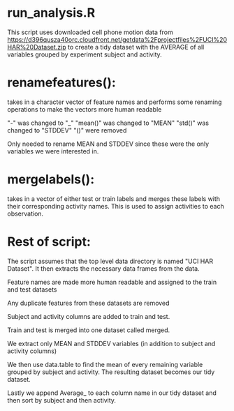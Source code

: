 run_analysis.R
============================
This script uses downloaded cell phone motion data from https://d396qusza40orc.cloudfront.net/getdata%2Fprojectfiles%2FUCI%20HAR%20Dataset.zip to create a tidy dataset with the AVERAGE of all variables grouped by experiment subject and activity. 

renamefeatures():
=======================

takes in a character vector of feature names and performs some renaming operations to make the vectors more human readable

"-" was changed to "_"
"mean()" was changed to "MEAN"
"std()" was changed to "STDDEV"
"()" were removed

Only needed to rename MEAN and STDDEV since these were the only variables we were interested in.

mergelabels():
=====================

takes in a vector of either test or train labels and  merges these labels with their corresponding activity names. This is used to assign activities to each observation.

Rest of script:
=====================
The script assumes that the top level data directory is named "UCI HAR Dataset". It then extracts the necessary data frames from the data. 

Feature names are made more human readable and assigned to the train and test datasets

Any duplicate features from these datasets are removed

Subject and activity columns are added to train and test.

Train and test is merged into one dataset called merged.

We extract only MEAN and STDDEV variables (in addition to subject and activity columns)

We then use data.table to find the mean of every remaining variable grouped by subject and activity. The resulting dataset becomes our tidy dataset.

Lastly we append Average_ to each column name in our tidy dataset and then sort by subject and then activity.